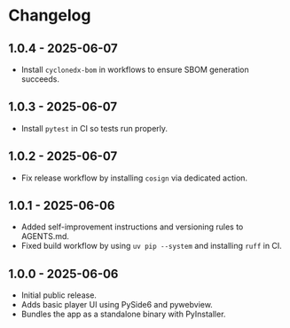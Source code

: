 # Changelog

## 1.0.4 - 2025-06-07

- Install `cyclonedx-bom` in workflows to ensure SBOM generation succeeds.

## 1.0.3 - 2025-06-07

- Install `pytest` in CI so tests run properly.

## 1.0.2 - 2025-06-07

- Fix release workflow by installing `cosign` via dedicated action.

## 1.0.1 - 2025-06-06

- Added self-improvement instructions and versioning rules to AGENTS.md.
- Fixed build workflow by using `uv pip --system` and installing `ruff` in CI.



## 1.0.0 - 2025-06-06


- Initial public release.
- Adds basic player UI using PySide6 and pywebview.
- Bundles the app as a standalone binary with PyInstaller.
